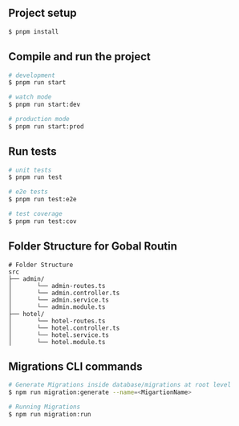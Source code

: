## Project setup

```bash
$ pnpm install
```

## Compile and run the project

```bash
# development
$ pnpm run start

# watch mode
$ pnpm run start:dev

# production mode
$ pnpm run start:prod
```

## Run tests

```bash
# unit tests
$ pnpm run test

# e2e tests
$ pnpm run test:e2e

# test coverage
$ pnpm run test:cov
```

## Folder Structure for Gobal Routin

```
# Folder Structure
src
├── admin/
│       └── admin-routes.ts
│       └── admin.controller.ts
│       └── admin.service.ts
│       └── admin.module.ts
├── hotel/
│       └── hotel-routes.ts
│       └── hotel.controller.ts
│       └── hotel.service.ts
│       └── hotel.module.ts
```

## Migrations CLI commands

```bash
# Generate Migrations inside database/migrations at root level
$ npm run migration:generate --name=<MigartionName>

# Running Migrations
$ npm run migration:run

```
